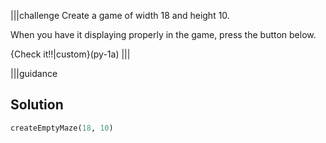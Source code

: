 |||challenge
Create a game of width 18 and height 10.

When you have it displaying properly in the game, press the button below.

{Check it!!|custom}(py-1a)
|||

|||guidance
## Solution

```python
createEmptyMaze(18, 10)
```
